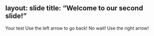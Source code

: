 layout: slide
title: “Welcome to our second slide!”
---
Your test
Use the left arrow to go back! No wait!  Use the right arrow!
